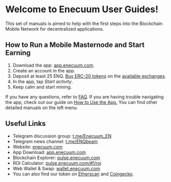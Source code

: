 # Welcome to Enecuum User Guides!

This set of manuals is aimed to help with the first steps into the Blockchain Mobile Network for decentralized applications.

## How to Run a Mobile Masternode and Start Earning

1. Download the app: [app.enecuum.com](https://app.enecuum.com).
2. Create an account in the app. 
3. Deposit at least 25 ENQ. [Buy ERC-20 tokens](/enq/how-to-buy.html) on the [available exchanges](https://enecuum.com/buy).
4. In the app, tap *Start activity*.
5. Keep calm and start mining.

If you have any questions, refer to [FAQ](/faq.html). If you are having trouble navigating the app, check out our guide on [How to Use the App.](/enq/how-to-use.html) You can find other detailed manuals on the left menu.

## Useful Links

- Telegram discussion group: [t.me/Enecuum_EN](https://t.me/Enecuum_EN)
- Telegram news channel: [t.me/ENQbeam](https://t.me/ENQbeam)
- Website: [enecuum.com](https://enecuum.com)
- App Download: [app.enecuum.com](https://app.enecuum.com)
- Blockchain Explorer: [pulse.enecuum.com](https://pulse.enecuum.com)
- ROI Calculator: [pulse.enecuum.com/#!/roi](https://pulse.enecuum.com/#!/roi)
- Web Wallet & Swap: [wallet.enecuum.com](https://wallet.enecuum.com)
- You can also find our token on [Etherscan](https://etherscan.io/token/0x16ea01acb4b0bca2000ee5473348b6937ee6f72f) and [Coingecko](https://www.coingecko.com/en/coins/enecuum).